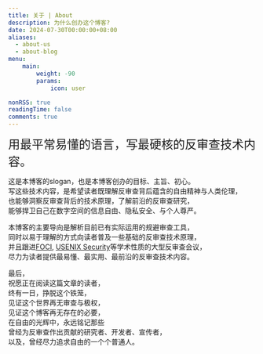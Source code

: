 ```yaml
---
title: 关于 | About
description: 为什么创办这个博客?
date: 2024-07-30T00:00:00+08:00
aliases:
  - about-us
  - about-blog
menu:
    main: 
        weight: -90
        params:
            icon: user

nonRSS: true
readingTime: false
comments: true
---
```

<font size=5>用最平常易懂的语言，写最硬核的反审查技术内容。</font>

这是本博客的slogan，也是本博客创办的目标、主旨、初心。<br>
写这些技术内容，是希望读者既理解反审查背后蕴含的自由精神与人类伦理，<br>
也能够洞察反审查背后的技术原理，了解前沿的反审查研究，<br>
能够捍卫自己在数字空间的信息自由、隐私安全、与个人尊严。<br>

本博客的主要导向是解析目前已有实际运用的规避审查工具，<br>
同时以易于理解的方式向读者普及一些基础的反审查技术原理，<br>
并且跟进[FOCI](https://foci.community/), [USENIX Security](https://www.usenix.org/conference/usenixsecurity24)等学术性质的大型反审查会议，<br>
尽力为读者提供最易懂、最实用、最前沿的反审查技术内容。

最后，<br>
祝愿正在阅读这篇文章的读者，<br>
终有一日，挣脱这个铁笼，<br>
见证这个世界再无审查与极权，<br>
见证这个博客再无存在的必要，<br>
在自由的光辉中，永远铭记那些<br>
曾经为反审查作出贡献的研究者、开发者、宣传者，<br>
以及，曾经尽力追求自由的一个个普通人。
